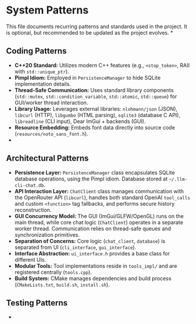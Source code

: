 # System Patterns

This file documents recurring patterns and standards used in the project.
It is optional, but recommended to be updated as the project evolves.
*

## Coding Patterns

*   **C++20 Standard:** Utilizes modern C++ features (e.g., `<stop_token>`, RAII with `std::unique_ptr`).
*   **Pimpl Idiom:** Employed in `PersistenceManager` to hide SQLite implementation details.
*   **Thread-Safe Communication:** Uses standard library components (`std::mutex`, `std::condition_variable`, `std::atomic`, `std::queue`) for GUI/worker thread interaction.
*   **Library Usage:** Leverages external libraries: `nlohmann/json` (JSON), `libcurl` (HTTP), `libgumbo` (HTML parsing), `sqlite3` (database C API), `libreadline` (CLI input), Dear ImGui + backends (GUI).
*   **Resource Embedding:** Embeds font data directly into source code (`resources/noto_sans_font.h`).
*   

## Architectural Patterns

*   **Persistence Layer:** `PersistenceManager` class encapsulates SQLite database operations, using the Pimpl idiom. Database stored at `~/.llm-cli-chat.db`.
*   **API Interaction Layer:** `ChatClient` class manages communication with the OpenRouter API (`libcurl`), handles both standard OpenAI `tool_calls` and custom `<function>` tag fallbacks, and performs secure history reconstruction.
*   **GUI Concurrency Model:** The GUI (ImGui/GLFW/OpenGL) runs on the main thread, while core chat logic (`ChatClient`) operates in a separate worker thread. Communication relies on thread-safe queues and synchronization primitives.
*   **Separation of Concerns:** Core logic (`chat_client`, `database`) is separated from UI (`cli_interface`, `gui_interface`).
*   **Interface Abstraction:** `ui_interface.h` provides a base class for different UIs.
*   **Modular Tools:** Tool implementations reside in `tools_impl/` and are registered centrally (`tools.cpp`).
*   **Build System:** CMake manages dependencies and build process (`CMakeLists.txt`, `build.sh`, `install.sh`).

## Testing Patterns

*
